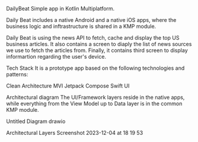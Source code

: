 DailyBeat
Simple app in Kotlin Multiplatform.

Daily Beat includes a native Android and a native iOS apps, where the business logic and inftrastructure is shared in a KMP module.

Daily Beat is using the news API to fetch, cache and display the top US business articles. It also contains a screen to diaply the list of news sources we use to fetch the articles from. Finally, it contains third screen to display informartion regarding the user's device.

Tech Stack
It is a prototype app based on the following technologies and patterns:

Clean Architecture
MVI
Jetpack Compose
Swift UI

Architectural diagram
The UI/Framework layers reside in the native apps, while everything from the View Model up to Data layer is in the common KMP module.

Untitled Diagram drawio

Architectural Layers
Screenshot 2023-12-04 at 18 19 53
